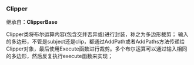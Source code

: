 ### **Clipper**

继承自：**ClipperBase**

Clipper类将布尔运算内容(包含交并否异或)进行封装，称之为多边形裁剪；
输入的多边形，不管是subject还是clip，都通过AddPath或者AddPaths方法传递给Clipper对象，最后使用Execute函数进行裁剪。多个布尔运算可以通过输入相同的多边形，然后反复执行execute函数来实现；